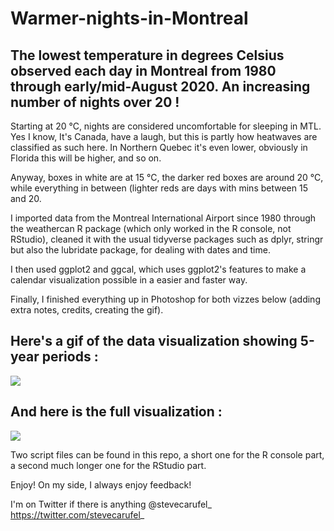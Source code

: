 # Warmer-nights-in-Montreal

## The lowest temperature in degrees Celsius observed each day in Montreal from 1980 through early/mid-August 2020. An increasing number of nights over 20 !

Starting at 20 °C, nights are considered uncomfortable for sleeping in MTL. Yes I know, It's Canada, have a laugh, but this is partly how heatwaves are classified as such here.
In Northern Quebec it's even lower, obviously in Florida this will be higher, and so on.

Anyway, boxes in white are at 15 °C, the darker red boxes are around 20 °C, while everything in between (lighter reds are days with mins between 15 and 20.

I imported data from the Montreal International Airport since 1980 through the weathercan R package (which only worked in the R console, not RStudio), cleaned it with the usual tidyverse packages such as dplyr, stringr but also the lubridate package, for dealing with dates and time. 

I then used ggplot2 and ggcal, which uses ggplot2's features to make a calendar visualization possible in a easier and faster way.

Finally, I finished everything up in Photoshop for both vizzes below (adding extra notes, credits, creating the gif).

## Here's a gif of the data visualization showing 5-year periods :

![](https://scarufel.com/wp-content/uploads/2020/08/Gifsum.gif)

## And here is the full visualization :

![](https://scarufel.com/wp-content/uploads/2020/08/mtl-sum-nights-long3.png)

Two script files can be found in this repo, a short one for the R console part, a second much longer one for the RStudio part.

Enjoy! On my side, I always enjoy feedback!
 
I'm on Twitter if there is anything @stevecarufel_ https://twitter.com/stevecarufel_
